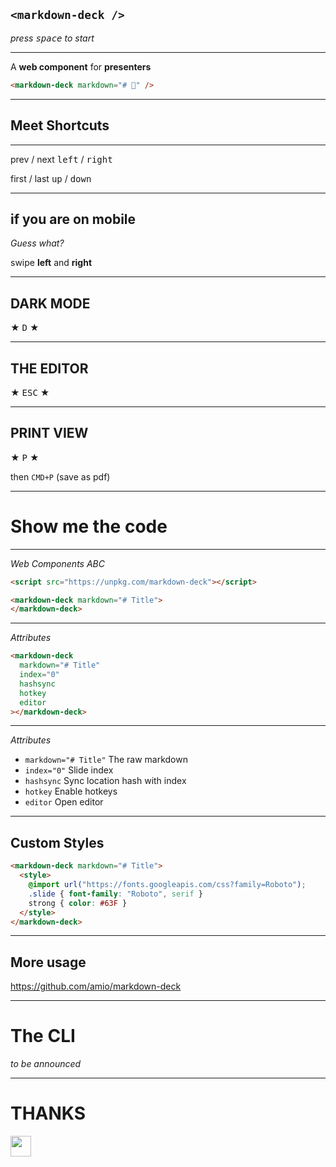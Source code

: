 ## `<markdown-deck />`

*press <kbd>space</kbd> to start*

---

A __web component__ for __presenters__

```html
<markdown-deck markdown="# 🦄" />
```

---

## Meet Shortcuts

---

prev / next <kbd>left</kbd> / <kbd>right</kbd>

first / last <kbd>up</kbd> / <kbd>down</kbd>

---

## if you are on mobile

*Guess what?*

swipe **left** and **right**

---

## DARK MODE

★ <kbd>D</kbd> ★

---

## THE EDITOR

★ <kbd>ESC</kbd> ★

---

## PRINT VIEW

★ <kbd>P</kbd> ★

then `CMD+P` (save as pdf)

---

# Show me the code

---

*Web Components ABC*

```html
<script src="https://unpkg.com/markdown-deck"></script>

<markdown-deck markdown="# Title">
</markdown-deck>
```

---

*Attributes*

```html
<markdown-deck
  markdown="# Title" 
  index="0"
  hashsync
  hotkey
  editor
></markdown-deck>
```

---

*Attributes*

- `markdown="# Title"` The raw markdown
- `index="0"` Slide index
- `hashsync` Sync location hash with index
- `hotkey` Enable hotkeys
- `editor` Open editor

---

## Custom Styles

```html
<markdown-deck markdown="# Title">
  <style>
    @import url("https://fonts.googleapis.com/css?family=Roboto");
    .slide { font-family: "Roboto", serif }
    strong { color: #63F }
  </style>
</markdown-deck>
```

---

## More usage

https://github.com/amio/markdown-deck

---

# The CLI

*to be announced*

---

# THANKS

<a href="https://github.com/amio/markdown-deck">
  <img src="https://badgen.net/badge/github/amio%2Fmarkdown-deck?icon&label" height="33px" />
</a>

